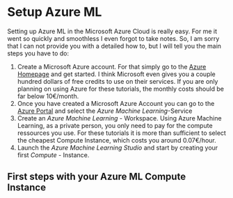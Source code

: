 # Setup Azure ML
Setting up Azure ML in the Microsoft Azure Cloud is really easy. For me it went so quickly and smoothless I even forgot to take notes. So, I am sorry that I can not provide you with a detailed how to, but I will tell you the main steps you have to do:

1. Create a Microsoft Azure account. For that simply go to the [Azure Homepage](https://azure.microsoft.com/en-us/) and get started. I think Microsoft even gives you a couple hundred dollars of free credits to use on their services. If you are only planning on using Azure for these tutorials, the monthly costs should be far below 10€/month.
2. Once you have created a Microsoft Azure Account you can go to the [Azure Portal](portal.azure.com) and select the *Azure Machine Learning*-Service
3. Create an *Azure Machine Learning* - Workspace. Using Azure Machine Learning, as a private person, you only need to pay for the compute ressources you use. For these tutorials it is more than sufficient to select the cheapest Compute Instance, which costs you around 0.07€/hour.
4. Launch the *Azure Machine Learning Studio* and start by creating your first *Compute* - Instance.

## First steps with your Azure ML Compute Instance
